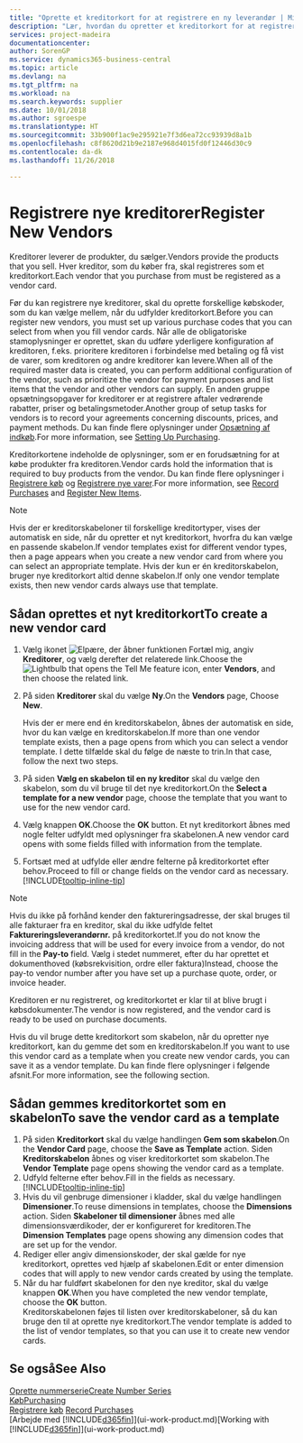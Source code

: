 ```yaml
---
title: "Oprette et kreditorkort for at registrere en ny leverandør | Microsoft Docs"
description: "Lær, hvordan du opretter et kreditorkort for at registrere en ny kreditor eller leverandør."
services: project-madeira
documentationcenter: 
author: SorenGP
ms.service: dynamics365-business-central
ms.topic: article
ms.devlang: na
ms.tgt_pltfrm: na
ms.workload: na
ms.search.keywords: supplier
ms.date: 10/01/2018
ms.author: sgroespe
ms.translationtype: HT
ms.sourcegitcommit: 33b900f1ac9e295921e7f3d6ea72cc93939d8a1b
ms.openlocfilehash: c8f8620d21b9e2187e968d4015fd0f12446d30c9
ms.contentlocale: da-dk
ms.lasthandoff: 11/26/2018

---
```

# <a name="register-new-vendors"></a><span data-ttu-id="a89d0-103">Registrere nye kreditorer</span><span class="sxs-lookup"><span data-stu-id="a89d0-103">Register New Vendors</span></span>
<span data-ttu-id="a89d0-104">Kreditorer leverer de produkter, du sælger.</span><span class="sxs-lookup"><span data-stu-id="a89d0-104">Vendors provide the products that you sell.</span></span> <span data-ttu-id="a89d0-105">Hver kreditor, som du køber fra, skal registreres som et kreditorkort.</span><span class="sxs-lookup"><span data-stu-id="a89d0-105">Each vendor that you purchase from must be registered as a vendor card.</span></span>

<span data-ttu-id="a89d0-106">Før du kan registrere nye kreditorer, skal du oprette forskellige købskoder, som du kan vælge mellem, når du udfylder kreditorkort.</span><span class="sxs-lookup"><span data-stu-id="a89d0-106">Before you can register new vendors, you must set up various purchase codes that you can select from when you fill vendor cards.</span></span> <span data-ttu-id="a89d0-107">Når alle de obligatoriske stamoplysninger er oprettet, skan du udføre yderligere konfiguration af kreditoren, f.eks. prioritere kreditoren i forbindelse med betaling og få vist de varer, som kreditoren og andre kreditorer kan levere.</span><span class="sxs-lookup"><span data-stu-id="a89d0-107">When all of the required master data is created, you can perform additional configuration of the vendor, such as prioritize the vendor for payment purposes and list items that the vendor and other vendors can supply.</span></span> <span data-ttu-id="a89d0-108">En anden gruppe opsætningsopgaver for kreditorer er at registrere aftaler vedrørende rabatter, priser og betalingsmetoder.</span><span class="sxs-lookup"><span data-stu-id="a89d0-108">Another group of setup tasks for vendors is to record your agreements concerning discounts, prices, and payment methods.</span></span> <span data-ttu-id="a89d0-109">Du kan finde flere oplysninger under [Opsætning af indkøb](purchasing-setup-purchasing.md).</span><span class="sxs-lookup"><span data-stu-id="a89d0-109">For more information, see [Setting Up Purchasing](purchasing-setup-purchasing.md).</span></span>

<span data-ttu-id="a89d0-110">Kreditorkortene indeholde de oplysninger, som er en forudsætning for at købe produkter fra kreditoren.</span><span class="sxs-lookup"><span data-stu-id="a89d0-110">Vendor cards hold the information that is required to buy products from the vendor.</span></span> <span data-ttu-id="a89d0-111">Du kan finde flere oplysninger i [Registrere køb](purchasing-how-record-purchases.md) og [Registrere nye varer](inventory-how-register-new-items.md).</span><span class="sxs-lookup"><span data-stu-id="a89d0-111">For more information, see [Record Purchases](purchasing-how-record-purchases.md) and [Register New Items](inventory-how-register-new-items.md).</span></span>

> [!NOTE]  
>   <span data-ttu-id="a89d0-112">Hvis der er kreditorskabeloner til forskellige kreditortyper, vises der automatisk en side, når du opretter et nyt kreditorkort, hvorfra du kan vælge en passende skabelon.</span><span class="sxs-lookup"><span data-stu-id="a89d0-112">If vendor templates exist for different vendor types, then a page appears when you create a new vendor card from where you can select an appropriate template.</span></span> <span data-ttu-id="a89d0-113">Hvis der kun er én kreditorskabelon, bruger nye kreditorkort altid denne skabelon.</span><span class="sxs-lookup"><span data-stu-id="a89d0-113">If only one vendor template exists, then new vendor cards always use that template.</span></span>

## <a name="to-create-a-new-vendor-card"></a><span data-ttu-id="a89d0-114">Sådan oprettes et nyt kreditorkort</span><span class="sxs-lookup"><span data-stu-id="a89d0-114">To create a new vendor card</span></span>
1. <span data-ttu-id="a89d0-115">Vælg ikonet ![Elpære, der åbner funktionen Fortæl mig](media/ui-search/search_small.png "Fortæl mig, hvad du vil foretage dig"), angiv **Kreditorer**, og vælg derefter det relaterede link.</span><span class="sxs-lookup"><span data-stu-id="a89d0-115">Choose the ![Lightbulb that opens the Tell Me feature](media/ui-search/search_small.png "Tell me what you want to do") icon, enter **Vendors**, and then choose the related link.</span></span>  
2. <span data-ttu-id="a89d0-116">På siden **Kreditorer** skal du vælge **Ny**.</span><span class="sxs-lookup"><span data-stu-id="a89d0-116">On the **Vendors** page, Choose **New**.</span></span>

    <span data-ttu-id="a89d0-117">Hvis der er mere end én kreditorskabelon, åbnes der automatisk en side, hvor du kan vælge en kreditorskabelon.</span><span class="sxs-lookup"><span data-stu-id="a89d0-117">If more than one vendor template exists, then a page opens from which you can select a vendor template.</span></span> <span data-ttu-id="a89d0-118">I dette tilfælde skal du følge de næste to trin.</span><span class="sxs-lookup"><span data-stu-id="a89d0-118">In that case, follow the next two steps.</span></span>
3. <span data-ttu-id="a89d0-119">På siden **Vælg en skabelon til en ny kreditor** skal du vælge den skabelon, som du vil bruge til det nye kreditorkort.</span><span class="sxs-lookup"><span data-stu-id="a89d0-119">On the **Select a template for a new vendor** page, choose the template that you want to use for the new vendor card.</span></span>
4. <span data-ttu-id="a89d0-120">Vælg knappen **OK**.</span><span class="sxs-lookup"><span data-stu-id="a89d0-120">Choose the **OK** button.</span></span> <span data-ttu-id="a89d0-121">Et nyt kreditorkort åbnes med nogle felter udfyldt med oplysninger fra skabelonen.</span><span class="sxs-lookup"><span data-stu-id="a89d0-121">A new vendor card opens with some fields filled with information from the template.</span></span>
5. <span data-ttu-id="a89d0-122">Fortsæt med at udfylde eller ændre felterne på kreditorkortet efter behov.</span><span class="sxs-lookup"><span data-stu-id="a89d0-122">Proceed to fill or change fields on the vendor card as necessary.</span></span> [!INCLUDE[tooltip-inline-tip](includes/tooltip-inline-tip_md.md)]

> [!NOTE]  
>   <span data-ttu-id="a89d0-123">Hvis du ikke på forhånd kender den faktureringsadresse, der skal bruges til alle fakturaer fra en kreditor, skal du ikke udfylde feltet **Faktureringsleverandørnr.** på kreditorkortet.</span><span class="sxs-lookup"><span data-stu-id="a89d0-123">If you do not know the invoicing address that will be used for every invoice from a vendor, do not fill in the **Pay-to** field.</span></span> <span data-ttu-id="a89d0-124">Vælg i stedet nummeret, efter du har oprettet et dokumenthoved (købsrekvisition, ordre eller faktura)</span><span class="sxs-lookup"><span data-stu-id="a89d0-124">Instead, choose the pay-to vendor number after you have set up a purchase quote, order, or invoice header.</span></span>

<span data-ttu-id="a89d0-125">Kreditoren er nu registreret, og kreditorkortet er klar til at blive brugt i købsdokumenter.</span><span class="sxs-lookup"><span data-stu-id="a89d0-125">The vendor is now registered, and the vendor card is ready to be used on purchase documents.</span></span>

<span data-ttu-id="a89d0-126">Hvis du vil bruge dette kreditorkort som skabelon, når du opretter nye kreditorkort, kan du gemme det som en kreditorskabelon.</span><span class="sxs-lookup"><span data-stu-id="a89d0-126">If you want to use this vendor card as a template when you create new vendor cards, you can save it as a vendor template.</span></span> <span data-ttu-id="a89d0-127">Du kan finde flere oplysninger i følgende afsnit.</span><span class="sxs-lookup"><span data-stu-id="a89d0-127">For more information, see the following section.</span></span>

## <a name="to-save-the-vendor-card-as-a-template"></a><span data-ttu-id="a89d0-128">Sådan gemmes kreditorkortet som en skabelon</span><span class="sxs-lookup"><span data-stu-id="a89d0-128">To save the vendor card as a template</span></span>
1. <span data-ttu-id="a89d0-129">På siden **Kreditorkort** skal du vælge handlingen **Gem som skabelon**.</span><span class="sxs-lookup"><span data-stu-id="a89d0-129">On the **Vendor Card** page, choose the **Save as Template** action.</span></span> <span data-ttu-id="a89d0-130">Siden **Kreditorskabelon** åbnes og viser kreditorkortet som skabelon.</span><span class="sxs-lookup"><span data-stu-id="a89d0-130">The **Vendor Template** page opens showing the vendor card as a template.</span></span>
2. <span data-ttu-id="a89d0-131">Udfyld felterne efter behov.</span><span class="sxs-lookup"><span data-stu-id="a89d0-131">Fill in the fields as necessary.</span></span> [!INCLUDE[tooltip-inline-tip](includes/tooltip-inline-tip_md.md)]
3. <span data-ttu-id="a89d0-132">Hvis du vil genbruge dimensioner i kladder, skal du vælge handlingen **Dimensioner**.</span><span class="sxs-lookup"><span data-stu-id="a89d0-132">To reuse dimensions in templates, choose the **Dimensions** action.</span></span> <span data-ttu-id="a89d0-133">Siden **Skabeloner til dimensioner** åbnes med alle dimensionsværdikoder, der er konfigureret for kreditoren.</span><span class="sxs-lookup"><span data-stu-id="a89d0-133">The **Dimension Templates** page opens showing any dimension codes that are set up for the vendor.</span></span>
4. <span data-ttu-id="a89d0-134">Rediger eller angiv dimensionskoder, der skal gælde for nye kreditorkort, oprettes ved hjælp af skabelonen.</span><span class="sxs-lookup"><span data-stu-id="a89d0-134">Edit or enter dimension codes that will apply to new vendor cards created by using the template.</span></span>
5. <span data-ttu-id="a89d0-135">Når du har fuldført skabelonen for den nye kreditor, skal du vælge knappen **OK**.</span><span class="sxs-lookup"><span data-stu-id="a89d0-135">When you have completed the new vendor template, choose the **OK** button.</span></span>  
   <span data-ttu-id="a89d0-136">Kreditorskabelonen føjes til listen over kreditorskabeloner, så du kan bruge den til at oprette nye kreditorkort.</span><span class="sxs-lookup"><span data-stu-id="a89d0-136">The vendor template is added to the list of vendor templates, so that you can use it to create new vendor cards.</span></span>

## <a name="see-also"></a><span data-ttu-id="a89d0-137">Se også</span><span class="sxs-lookup"><span data-stu-id="a89d0-137">See Also</span></span>
[<span data-ttu-id="a89d0-138">Oprette nummerserie</span><span class="sxs-lookup"><span data-stu-id="a89d0-138">Create Number Series</span></span>](ui-create-number-series.md)  
[<span data-ttu-id="a89d0-139">Køb</span><span class="sxs-lookup"><span data-stu-id="a89d0-139">Purchasing</span></span>](purchasing-manage-purchasing.md)  
<span data-ttu-id="a89d0-140">[Registrere køb](purchasing-how-record-purchases.md) </span><span class="sxs-lookup"><span data-stu-id="a89d0-140">[Record Purchases](purchasing-how-record-purchases.md) </span></span>  
<span data-ttu-id="a89d0-141">[Arbejde med [!INCLUDE[d365fin](includes/d365fin_md.md)]](ui-work-product.md)</span><span class="sxs-lookup"><span data-stu-id="a89d0-141">[Working with [!INCLUDE[d365fin](includes/d365fin_md.md)]](ui-work-product.md)</span></span>  

